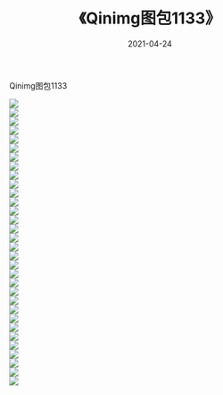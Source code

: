 ﻿---
layout: post
title:  《Qinimg图包1133》
date:   2021-04-24
img: http://imgx.orgx.ga/Qinimg图包/Qinimg图包1133/000.jpg
categories: [美女, 清纯, 唯美]
---

Qinimg图包1133

 ![](http://imgx.orgx.ga/Qinimg图包/Qinimg图包1133/001.jpg) <br>![](http://imgx.orgx.ga/Qinimg图包/Qinimg图包1133/002.jpg) <br>![](http://imgx.orgx.ga/Qinimg图包/Qinimg图包1133/003.jpg) <br>![](http://imgx.orgx.ga/Qinimg图包/Qinimg图包1133/004.jpg) <br>![](http://imgx.orgx.ga/Qinimg图包/Qinimg图包1133/005.jpg) <br>![](http://imgx.orgx.ga/Qinimg图包/Qinimg图包1133/006.jpg) <br>![](http://imgx.orgx.ga/Qinimg图包/Qinimg图包1133/007.jpg) <br>![](http://imgx.orgx.ga/Qinimg图包/Qinimg图包1133/008.jpg) <br>![](http://imgx.orgx.ga/Qinimg图包/Qinimg图包1133/009.jpg) <br>![](http://imgx.orgx.ga/Qinimg图包/Qinimg图包1133/010.jpg) <br>![](http://imgx.orgx.ga/Qinimg图包/Qinimg图包1133/011.jpg) <br>![](http://imgx.orgx.ga/Qinimg图包/Qinimg图包1133/012.jpg) <br>![](http://imgx.orgx.ga/Qinimg图包/Qinimg图包1133/013.jpg) <br>![](http://imgx.orgx.ga/Qinimg图包/Qinimg图包1133/014.jpg) <br>![](http://imgx.orgx.ga/Qinimg图包/Qinimg图包1133/015.jpg) <br>![](http://imgx.orgx.ga/Qinimg图包/Qinimg图包1133/016.jpg) <br>![](http://imgx.orgx.ga/Qinimg图包/Qinimg图包1133/017.jpg) <br>![](http://imgx.orgx.ga/Qinimg图包/Qinimg图包1133/018.jpg) <br>![](http://imgx.orgx.ga/Qinimg图包/Qinimg图包1133/019.jpg) <br>![](http://imgx.orgx.ga/Qinimg图包/Qinimg图包1133/020.jpg) <br>![](http://imgx.orgx.ga/Qinimg图包/Qinimg图包1133/021.jpg) <br>![](http://imgx.orgx.ga/Qinimg图包/Qinimg图包1133/022.jpg) <br>![](http://imgx.orgx.ga/Qinimg图包/Qinimg图包1133/023.jpg) <br>![](http://imgx.orgx.ga/Qinimg图包/Qinimg图包1133/024.jpg) <br>![](http://imgx.orgx.ga/Qinimg图包/Qinimg图包1133/025.jpg) <br>![](http://imgx.orgx.ga/Qinimg图包/Qinimg图包1133/026.jpg) <br>![](http://imgx.orgx.ga/Qinimg图包/Qinimg图包1133/027.jpg) <br>![](http://imgx.orgx.ga/Qinimg图包/Qinimg图包1133/028.jpg) <br>![](http://imgx.orgx.ga/Qinimg图包/Qinimg图包1133/029.jpg) <br>![](http://imgx.orgx.ga/Qinimg图包/Qinimg图包1133/030.jpg) <br>![](http://imgx.orgx.ga/Qinimg图包/Qinimg图包1133/031.jpg) <br>![](http://imgx.orgx.ga/Qinimg图包/Qinimg图包1133/032.jpg) <br>